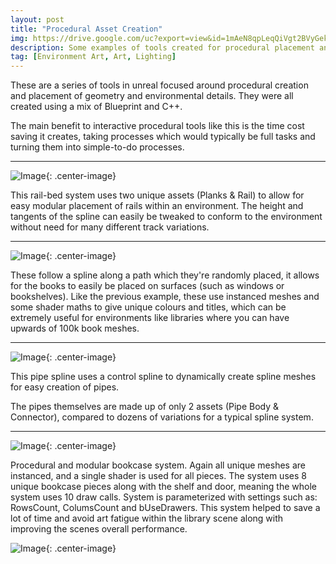 ```yaml
---
layout: post
title: "Procedural Asset Creation"
img: https://drive.google.com/uc?export=view&id=1mAeN8qpLeqQiVgt2BVyGek4BIzNVO1-f # Add image post (optional)
description: Some examples of tools created for procedural placement and generation of assets - includes randomness, modularity, proceduralism ...
tag: [Environment Art, Art, Lighting]
---
```


These are a series of tools in unreal focused around procedural creation and placement of geometry and environmental details. 
They were all created using a mix of Blueprint and C++.

The main benefit to interactive procedural tools like this is the time cost saving it creates, taking processes which would typically be full tasks and turning them into simple-to-do processes.

------

![Image](https://drive.google.com/uc?export=view&id=1OjGdXKF8vshJGc6RcV4akFOWIUE2gSSF){: .center-image}

This rail-bed system uses two unique assets (Planks & Rail) to allow for easy modular placement of rails within an environment. The height and tangents of the spline can easily be tweaked to conform to the environment without need for many different track variations.

------

![Image](https://drive.google.com/uc?export=view&id=1PSDJGoJ6gbbU-aCB2YtT3k_VscYSbKQ6){: .center-image}

These follow a spline along a path which they're randomly placed, it allows for the books to easily be placed on surfaces (such as windows or bookshelves). Like the previous example, these use instanced meshes and some shader maths to give unique colours and titles, which can be extremely useful for environments like libraries where you can have upwards of 100k book meshes.

------

![Image](https://drive.google.com/uc?export=view&id=16MlrCf6lkIDp7rogGSXy05ltYygWxc4W){: .center-image}

This pipe spline uses a control spline to dynamically create spline meshes for easy creation of pipes.

The pipes themselves are made up of only 2 assets (Pipe Body & Connector), compared to dozens of variations for a typical spline system.

------

![Image](https://drive.google.com/uc?export=view&id=1ka6PYor62_ojeZPS6Sa696SENFjtlidJ){: .center-image}

Procedural and modular bookcase system. Again all unique meshes are instanced, and a single shader is used for all pieces. The system uses 8 unique bookcase pieces along with the shelf and door, meaning the whole system uses 10 draw calls. System is parameterized with settings such as: RowsCount, ColumsCount and bUseDrawers. This system helped to save a lot of time and avoid art fatigue within the library scene along with improving the scenes overall performance.

![Image](https://drive.google.com/uc?export=view&id=1gFGZYYooGn8XjJjLPgESCRoTh_Ijetqe){: .center-image}